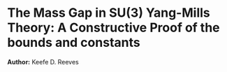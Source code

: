 # The Mass Gap in SU(3) Yang-Mills Theory: A Constructive Proof of the bounds and constants

**Author:** Keefe D. Reeves  
